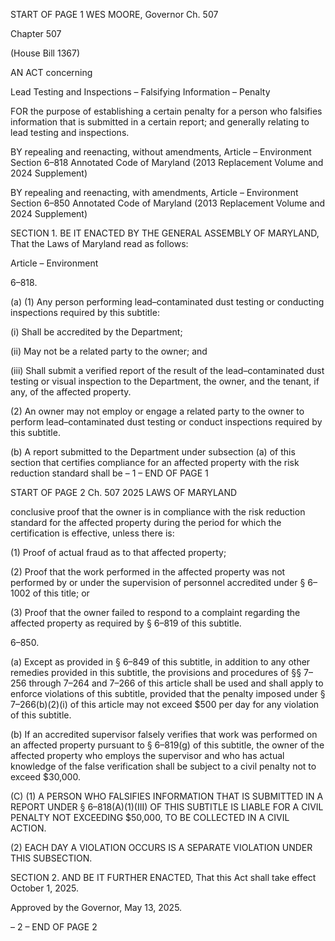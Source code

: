 START OF PAGE 1
WES MOORE, Governor Ch. 507

Chapter 507

(House Bill 1367)

AN ACT concerning

Lead Testing and Inspections – Falsifying Information – Penalty

FOR the purpose of establishing a certain penalty for a person who falsifies information
that is submitted in a certain report; and generally relating to lead testing and
inspections.

BY repealing and reenacting, without amendments,
Article – Environment
Section 6–818
Annotated Code of Maryland
(2013 Replacement Volume and 2024 Supplement)

BY repealing and reenacting, with amendments,
Article – Environment
Section 6–850
Annotated Code of Maryland
(2013 Replacement Volume and 2024 Supplement)

SECTION 1. BE IT ENACTED BY THE GENERAL ASSEMBLY OF MARYLAND,
That the Laws of Maryland read as follows:

Article – Environment

6–818.

(a) (1) Any person performing lead–contaminated dust testing or conducting
inspections required by this subtitle:

(i) Shall be accredited by the Department;

(ii) May not be a related party to the owner; and

(iii) Shall submit a verified report of the result of the
lead–contaminated dust testing or visual inspection to the Department, the owner, and the
tenant, if any, of the affected property.

(2) An owner may not employ or engage a related party to the owner to
perform lead–contaminated dust testing or conduct inspections required by this subtitle.

(b) A report submitted to the Department under subsection (a) of this section that
certifies compliance for an affected property with the risk reduction standard shall be
– 1 –
END OF PAGE 1

START OF PAGE 2
Ch. 507 2025 LAWS OF MARYLAND

conclusive proof that the owner is in compliance with the risk reduction standard for the
affected property during the period for which the certification is effective, unless there is:

(1) Proof of actual fraud as to that affected property;

(2) Proof that the work performed in the affected property was not
performed by or under the supervision of personnel accredited under § 6–1002 of this title;
or

(3) Proof that the owner failed to respond to a complaint regarding the
affected property as required by § 6–819 of this subtitle.

6–850.

(a) Except as provided in § 6–849 of this subtitle, in addition to any other
remedies provided in this subtitle, the provisions and procedures of §§ 7–256 through
7–264 and 7–266 of this article shall be used and shall apply to enforce violations of this
subtitle, provided that the penalty imposed under § 7–266(b)(2)(i) of this article may not
exceed $500 per day for any violation of this subtitle.

(b) If an accredited supervisor falsely verifies that work was performed on an
affected property pursuant to § 6–819(g) of this subtitle, the owner of the affected property
who employs the supervisor and who has actual knowledge of the false verification shall be
subject to a civil penalty not to exceed $30,000.

(C) (1) A PERSON WHO FALSIFIES INFORMATION THAT IS SUBMITTED IN
A REPORT UNDER § 6–818(A)(1)(III) OF THIS SUBTITLE IS LIABLE FOR A CIVIL
PENALTY NOT EXCEEDING $50,000, TO BE COLLECTED IN A CIVIL ACTION.

(2) EACH DAY A VIOLATION OCCURS IS A SEPARATE VIOLATION
UNDER THIS SUBSECTION.

SECTION 2. AND BE IT FURTHER ENACTED, That this Act shall take effect
October 1, 2025.

Approved by the Governor, May 13, 2025.

– 2 –
END OF PAGE 2